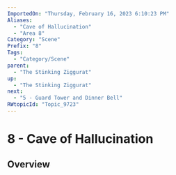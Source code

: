 ```yaml
---
ImportedOn: "Thursday, February 16, 2023 6:10:23 PM"
Aliases:
  - "Cave of Hallucination"
  - "Area 8"
Category: "Scene"
Prefix: "8"
Tags:
  - "Category/Scene"
parent:
  - "The Stinking Ziggurat"
up:
  - "The Stinking Ziggurat"
next:
  - "5 - Guard Tower and Dinner Bell"
RWtopicId: "Topic_9723"
---
```

# 8 - Cave of Hallucination
## Overview
